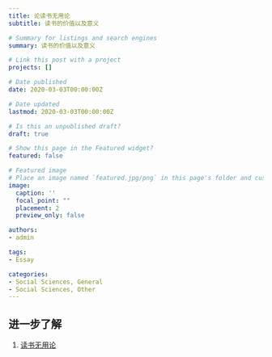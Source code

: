 ```yaml
---
title: 论读书无用论
subtitle: 读书的价值以及意义

# Summary for listings and search engines
summary: 读书的价值以及意义

# Link this post with a project
projects: []

# Date published
date: 2020-03-03T00:00:00Z

# Date updated
lastmod: 2020-03-03T00:00:00Z

# Is this an unpublished draft?
draft: true

# Show this page in the Featured widget?
featured: false

# Featured image
# Place an image named `featured.jpg/png` in this page's folder and customize its options here.
image:
  caption: ''
  focal_point: ""
  placement: 2
  preview_only: false

authors:
- admin

tags:
- Essay

categories:
- Social Sciences, General
- Social Sciences, Other
---
```



## 进一步了解

1. [读书无用论](https://zh.wikipedia.org/wiki/读书无用论)

<!-- 1. https://www.zhihu.com/question/27998358 -->
